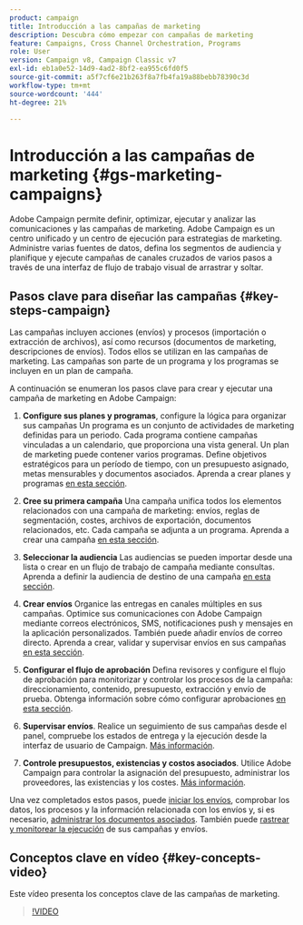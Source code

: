 ```yaml
---
product: campaign
title: Introducción a las campañas de marketing
description: Descubra cómo empezar con campañas de marketing
feature: Campaigns, Cross Channel Orchestration, Programs
role: User
version: Campaign v8, Campaign Classic v7
exl-id: eb1a0e52-14d9-4ad2-8bf2-ea955c6fd0f5
source-git-commit: a5f7cf6e21b263f8a7fb4fa19a88bebb78390c3d
workflow-type: tm+mt
source-wordcount: '444'
ht-degree: 21%

---
```


# Introducción a las campañas de marketing {#gs-marketing-campaigns}

Adobe Campaign permite definir, optimizar, ejecutar y analizar las comunicaciones y las campañas de marketing. Adobe Campaign es un centro unificado y un centro de ejecución para estrategias de marketing. Administre varias fuentes de datos, defina los segmentos de audiencia y planifique y ejecute campañas de canales cruzados de varios pasos a través de una interfaz de flujo de trabajo visual de arrastrar y soltar.


<!--In addition, the **Marketing Resource Management (MRM)** module lets you control marketing actions in a collaborative mode by providing complete management and real-time tracking of the tasks, budgets and marketing resources involved. The Marketing Resource Management lets you optimize and regulate the management of internal and external processes, resources and marketing campaigns, as well as third party relations (agencies, printers, etc.). For more on this, refer to [this section](about-marketing-resource-management.md).

>[!NOTE]
>
>Capabilities related to population targeting, message personalization and message delivery on the various channels are detailed in [this section](../../delivery/using/steps-about-delivery-creation-steps.md).-->


## Pasos clave para diseñar las campañas {#key-steps-campaign}

Las campañas incluyen acciones (envíos) y procesos (importación o extracción de archivos), así como recursos (documentos de marketing, descripciones de envíos). Todos ellos se utilizan en las campañas de marketing. Las campañas son parte de un programa y los programas se incluyen en un plan de campaña.

A continuación se enumeran los pasos clave para crear y ejecutar una campaña de marketing en Adobe Campaign:

1. **Configure sus planes y programas**, configure la lógica para organizar sus campañas
Un programa es un conjunto de actividades de marketing definidas para un periodo. Cada programa contiene campañas vinculadas a un calendario, que proporciona una vista general. Un plan de marketing puede contener varios programas. Define objetivos estratégicos para un período de tiempo, con un presupuesto asignado, metas mensurables y documentos asociados. Aprenda a crear planes y programas [en esta sección](marketing-campaign-create.md#create-plan-and-program).

1. **Cree su primera campaña**
Una campaña unifica todos los elementos relacionados con una campaña de marketing: envíos, reglas de segmentación, costes, archivos de exportación, documentos relacionados, etc. Cada campaña se adjunta a un programa. Aprenda a crear una campaña [en esta sección](marketing-campaign-create.md#create-a-campaign).

1. **Seleccionar la audiencia**
Las audiencias se pueden importar desde una lista o crear en un flujo de trabajo de campaña mediante consultas. Aprenda a definir la audiencia de destino de una campaña [en esta sección](marketing-campaign-target.md#select-the-target-population).

1. **Crear envíos**
Organice las entregas en canales múltiples en sus campañas. Optimice sus comunicaciones con Adobe Campaign mediante correos electrónicos, SMS, notificaciones push y mensajes en la aplicación personalizados. También puede añadir envíos de correo directo. Aprenda a crear, validar y supervisar envíos en sus campañas [en esta sección](marketing-campaign-deliveries.md).

1. **Configurar el flujo de aprobación**
Defina revisores y configure el flujo de aprobación para monitorizar y controlar los procesos de la campaña: direccionamiento, contenido, presupuesto, extracción y envío de prueba. Obtenga información sobre cómo configurar aprobaciones [en esta sección](marketing-campaign-approval.md).

1. **Supervisar envíos**.
Realice un seguimiento de sus campañas desde el panel, compruebe los estados de entrega y la ejecución desde la interfaz de usuario de Campaign. [Más información](marketing-campaign-monitoring.md).

1. **Controle presupuestos, existencias y costos asociados**.
Utilice Adobe Campaign para controlar la asignación del presupuesto, administrar los proveedores, las existencias y los costes. [Más información](providers-stocks-and-budgets.md#create-service-providers-and-their-cost-structures).

Una vez completados estos pasos, puede [iniciar los envíos](marketing-campaign-deliveries.md#start-a-delivery), comprobar los datos, los procesos y la información relacionada con los envíos y, si es necesario, [administrar los documentos asociados](marketing-campaign-deliveries.md#manage-associated-documents). También puede [rastrear y monitorear la ejecución](marketing-campaign-monitoring.md) de sus campañas y envíos.


## Conceptos clave en vídeo {#key-concepts-video}

Este vídeo presenta los conceptos clave de las campañas de marketing.

>[!VIDEO](https://video.tv.adobe.com/v/326574?quality=12&captions=spa)
